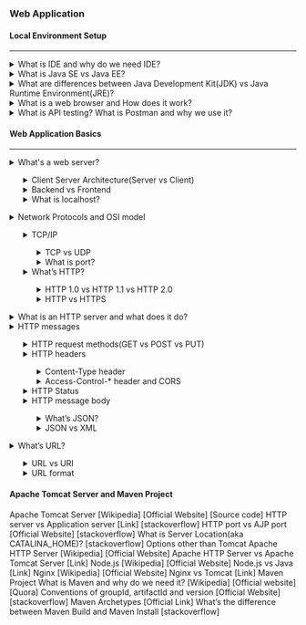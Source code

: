 ### Web Application
#### Local Environment Setup
<hr />

<details>
<summary>What is IDE and why do we need IDE?</summary>
    <ul>
        <li>Integrated Development Environment</li>
        <li>Quickly navigating to a type without needing to worry about namespace, project etc</li>
        <li>Navigating to members by treating them as hyperlinks</li>
        <li>Autocompletion when you can't remember the names of all members by heart</li>
        <li>Automatic code generation</li>
        <li>Refactoring (massive one)</li>
        <li>Organise imports (automatically adding appropriate imports in Java, using directives in C#)</li>
        <li>Warning-as-you-type (i.e. some errors don't even require a compile cycle)</li>
        <li>Hovering over something to see the docs</li>
        <li>Keeping a view of files, errors/warnings/console/unit tests etc and source code all on the screen at the same time in a useful way</li>
        <li>Ease of running unit tests from the same window</li>
        <li>Integrated debugging</li>
        <li>Integrated source control</li>
        <li>Navigating to where a compile-time error or run-time exception occurred directly from the error details.</li>
    </ul> 
</details>

<details>
<summary>What is Java SE vs Java EE?</summary>
    <ul>
        <li>Java Platform, Standard Edition (Java SE) is a computing platform for development and deployment of portable code for desktop and server environments.</li>
        <li>Jakarta EE, formerly Java Platform, Enterprise Edition (Java EE) and Java 2 Platform, Enterprise Edition (J2EE) is a set of specifications, extending Java SE 8 with specifications for enterprise features such as distributed computing and web services. </li>
        <li>Java ME = Micro Edition. </li>
    </ul> 
</details>

<details>
<summary>What are differences between Java Development Kit(JDK) vs Java Runtime Environment(JRE)?</summary>
    <ul>
        <li>The JRE is the Java Runtime Environment. It is a package of everything necessary to run a compiled Java program, including the Java Virtual Machine (JVM), the Java Class Library, the java command, and other infrastructure. However, it cannot be used to create new programs.</li>
        <li>The JDK is the Java Development Kit, the full-featured SDK for Java. It has everything the JRE has, but also the compiler (javac) and tools (like javadoc and jdb). It is capable of creating and compiling programs.</li>
    </ul> 
</details>

<details>
<summary>What is a web browser and How does it work?</summary>
    <ul>
        <li>A web browser (commonly referred to as a browser) is a software application for accessing (locate, retrieve and display) information on the World Wide Web.</li>
        <li>As a client/server model, the browser is the client run on a computer that contacts the Web server and requests information. The Web server sends the information back to the Web browser which displays the results on the computer or other Internet-enabled device that supports a browser. </li>
    </ul> 
</details>

<details>
<summary>What is API testing? What is Postman and why we use it? </summary>
    <ul>
        <li>API testing is a type of software testing that involves testing application programming interfaces (APIs) directly and as part of integration testing to determine if they meet expectations for functionality, reliability, performance, and security.</li>
        <li>Postman is a great tool when trying to dissect RESTful APIs made by others or test ones you have made yourself. It offers a sleek user interface with which to make HTML requests, without the hassle of writing a bunch of code just to test an API's functionality. </li>
    </ul> 
</details>

#### Web Application Basics
<hr />
<details>
<summary>What's a web server? </summary>
    <ul>
        <li>A web server is server software, or hardware dedicated to running this software, that can satisfy client requests on the World Wide Web. </li>
    </ul> 
</details>

<ul>
<details>
<summary>Client Server Architecture(Server vs Client) </summary>
    <ul>
        <li>Client–server model is a distributed application structure that partitions tasks or workloads between the servers (providers of a resource or service) , and clients (service requesters). </li>
    </ul> 
</details>

<details>
<summary>Backend vs Frontend </summary>
    <ul>
        <li>Front End Development: The part of a website that user interacts with directly is termed as front end. 
            <ul>
                <li>Front end Languages: HTML(Hyper Text Markup Language), CSS(Cascading Style Sheets), JavaScript. </li>
                <li>Front End Frameworks and Libraries: AngularJS/ React.js/ jQuery/ SASS </li>
            </ul>
        </li>
        <li>Backend Development: Backend is server side of the website. It stores and arranges data, and also makes sure everything on the client-side of the website works fine.
             <ul>
                 <li>Front end Languages: PHP/c++/java/python/js. </li>
                 <li>Front End Frameworks and Libraries: Express, Django, Rails, Laravel, Spring, etc. </li>
             </ul>
        </li>
    </ul> 
</details>

<details>
<summary>What is localhost? </summary>
    <ul>
localhost is a hostname that refers to the current computer used to access it. It is used to access the network services that are running on the host via the loopback network interface. Using the loopback interface bypasses any local network interface hardware.
    </ul> 
</details>

</ul>

<details>
<summary>Network Protocols and OSI model </summary>
    <ul>
        <li>Open Systems Interconnection model (OSI model) </li>
        <li> Application / Presentation / Session layer / Transport / Network / Data link / Physical layer </li>
    </ul> 
</details>

<ul>
<details>
<summary>TCP/IP </summary>
    <ul>
        <li>Transmission Control Protocol (TCP) /  Internet Protocol (IP)  </li>
        <li>The Internet protocol suite is the conceptual model and set of communications protocols used in the Internet and similar computer networks. </li>
    </ul> 
</details>

<ul>
<details>
<summary>TCP vs UDP </summary>
    <ul>
        <li> Transmission Control Protocol (TCP) is a connection-oriented protocol that computers use to communicate over the internet. It is one of the main protocols in TCP/IP networks. TCP provides error-checking and guarantees delivery of data and that packets will be delivered in the order they were sent. </li>
        <li> User Datagram Protocol (UDP) is a connectionless protocol that works just like TCP but assumes that error-checking and recovery services are not required. Instead, UDP continuously sends datagrams to the recipient whether they receive them or not. </li>
        <li> Similarity: They both work on the transport layer of the TCP/IP protocol stack and both use the IP protocol./li>
        <li> Difference: Connection and connectionless / Reliability / Flow control / Ordering / Speed</li>
        <li> Usage:
            <ul>
                <li> TCP - require high reliability where timing is less of a concern.</li>
                <li> UDP - require speed and efficiency</li>
            </ul>
        </li>
    </ul> 
</details>

<details>
<summary> What is port?</summary>
    <ul>
        <li> a port is a communication endpoint. </li>
        <li> At the software level, within an operating system, a port is a logical construct that identifies a specific process or a type of network service. </li>
        <li> Identified for each transport protocol and address combination by a 16-bit unsigned number, known as the port number.</li>
        <Li> The most common transport protocols: TCP, UDP. </Li>
    </ul> 
</details>
</ul>

<details>
<summary>What’s HTTP? </summary>
    <ul>
        <li> The Hypertext Transfer Protocol (HTTP) is an application layer protocol for distributed, collaborative, hypermedia information systems. </li>
        <li> </li>
    </ul> 
</details>

<ul>

<details>
<summary>HTTP 1.0 vs HTTP 1.1 vs HTTP 2.0 </summary>
    <ul>
        <li> 1989 / 1997 / 2015 </li>
    </ul> 
</details>

<details>
<summary>HTTP vs HTTPS </summary>
    <ul>
        <li> HTTPS means that you tunnel the HTTP protocol over TLS/SSL which encrypts the HTTP payload.</li>
    </ul> 
</details>
</ul>

</ul>

<details>
<summary>What is an HTTP server and what does it do? </summary>
    <ul>
        <li> HTTP Server AKA web server responds to requests from web browsers like firefox or chrome. </li>
        <li> The HTTP Server is the implementation of that protocol in a piece of Software.</li>
    </ul> 
</details>

<details>
<summary>HTTP messages </summary>
    <ul>
        <li> HTTP messages are how data is exchanged between a server and a client. </li>
        <li> There are two types of messages: requests sent by the client to trigger an action on the server, and responses, the answer from the server.</li>
    </ul> 
</details>

<ul>
<details>
<summary>HTTP request methods(GET vs POST vs PUT) </summary>
    <ul>
        <li> HTTP works as a request-response protocol between a client and server.</li>
        <li> GET is used to request data from a specified resource.</li>
        <li> POST is used to send data to a server to create/update a resource.</li>
        <li> PUT is used to send data to a server to create/update a resource.</li>
        <li> Difference btn POST and PUT: when calling multiple times, PUT has the same result, while POST creates the same resource multiple times. </li>
    </ul> 
</details>


<details>
<summary> HTTP headers </summary>
    <ul>
        <li> HTTP headers from a request follow the same basic structure of an HTTP header: a case-insensitive string followed by a colon (':') and a value whose structure depends upon the header. </li>
        <li> 
            <ul>
                <li> General headers, like Via, apply to the message as a whole.</li>
                <li> Request headers, like User-Agent, Accept-Type, modify the request by specifying it further (like Accept-Language), by giving context (like Referer), or by conditionally restricting it (like If-None).</li>
                <li> Representation metadata headers (formerly entity headers), like Content-Length that describe the encoding and format of the message body (only present if the message has a body).</li>
            </ul>
        </li>
    </ul> 
    <p><img src="HTTP_request_headers3.png" alt="description" width="213" height="70" /></p>
</details>

<ul>
<details>
<summary> Content-Type header</summary>
    <ul>
        <li> The Content-Type entity header is used to indicate the media type of the resource. </li>
    </ul> 
</details>

<details>
<summary> Access-Control-* header and CORS</summary>
    <ul>
        <li> Cross-Origin Resource Sharing (CORS) is an HTTP-header based mechanism that allows a server to indicate any other origins (domain, scheme, or port) than its own from which a browser should permit loading of resources. </li>
        <li> ??? </li>
    </ul> 
</details>
</ul>

<details>
<summary> HTTP Status </summary>
    <ul>
        <li> 1xx: Information </li>
        <li> 2xx: Successful </li>
        <li> 3xx: Redirection </li>
        <li> 4xx: Client Error </li>     
        <li> 5xx: Server Error</li>   
    </ul> 
</details>

<details>
<summary> HTTP message body</summary>
    <ul>
        <li> HTTP Message Body is the data bytes transmitted in an HTTP transaction message immediately following the headers if there are any. </li>
        <li> The request/response message consists of the following:
            <ul>
                <li> Request line, such as GET /logo.gif HTTP/1.1 or Status line, such as HTTP/1.1 200 OK,</li>
                <li> Headers </li>
                <li> An empty line </li>
                <li> Optional HTTP message body data </li>
            </ul>
        </li>
    </ul> 
</details>

<ul>
<details>
<summary> What’s JSON? </summary>
    <ul> JSON (JavaScript Object Notation)
        <li> JSON is a language-independent data format. It was derived from JavaScript. </li>
        <li>  JSON filenames use the extension .json. </li>
    </ul> 
</details>

<details>
<summary> JSON vs XML</summary>
    <ul> Extensible Markup Language (XML) is a markup language.
        <li> HTML displays data and describes the structure of a webpage, whereas XML stores and transfers data. </li>
        <li> HTML is a simple predefined language, while XML is a standard language that defines other languages.</li>
    </ul> 
</details>
</ul>
</ul>

<details>
<summary> What’s URL?</summary>
    <ul> Uniform Resource Locator (URL)
    </ul> 
</details>

<ul>
<details>
<summary> URL vs URI</summary>
    <ul> URI stands for Uniform Resource Identifier.
        <li> URL is a subset of URI that specifies where a resource is exists and the mechanism for retrieving it.</li>
        <li> A URI is a superset of URL that identifies a resource either by URL or URN (Uniform Resource Name) or both.</li>
    </ul> 
</details>

<details>
<summary> URL format </summary>
    <ul>
        <li> A scheme. (HTTP (without SSL) or HTTPS (with SSL))</li>
        <li> A host. Host names can also be followed by a port number.  </li>
        <li> A path.</li>
        <li> A query string.</li>
    </ul> 
</details>
</ul>

#### Apache Tomcat Server and Maven Project
Apache Tomcat Server [Wikipedia] [Official Website] [Source code]
HTTP server vs Application server [Link] [stackoverflow]
HTTP port vs AJP port [Official Website] [stackoverflow]
What is Server Location(aka CATALINA_HOME)? [stackoverflow]
Options other than Tomcat
Apache HTTP Server [Wikipedia] [Official Website]
Apache HTTP Server vs Apache Tomcat Server [Link]
Node.js [Wikipedia] [Official Website]
Node.js vs Java [Link]
Nginx [Wikipedia] [Official Website]
Nginx vs Tomcat [Link]
Maven Project
What is Maven and why do we need it? [Wikipedia] [Official website] [Quora]
Conventions of groupId, artifactId and version [Official Website] [stackoverflow]
Maven Archetypes [Official Link]
What’s the difference between Maven Build and Maven Install [stackoverflow]